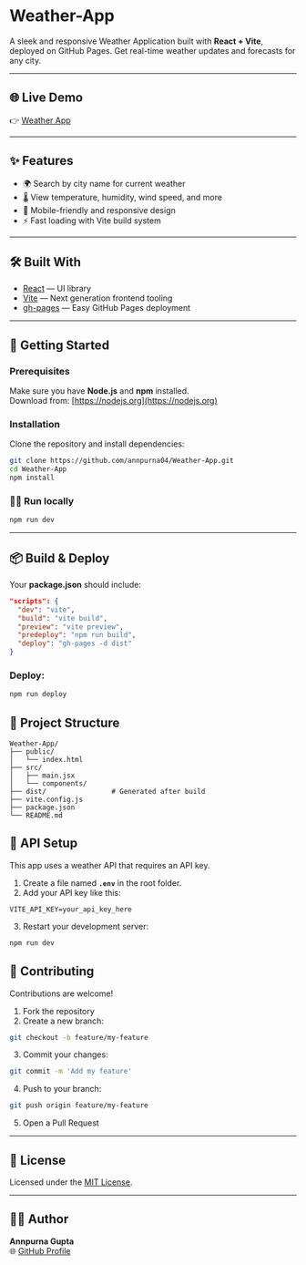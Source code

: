 # Weather-App

A sleek and responsive Weather Application built with **React + Vite**, deployed on GitHub Pages. Get real-time weather updates and forecasts for any city.

---

## 🌐 Live Demo

👉 [Weather App](https://annpurna04.github.io/Weather-App/)

---

## ✨ Features

- 🌍 Search by city name for current weather
- 🌡️ View temperature, humidity, wind speed, and more
- 📱 Mobile-friendly and responsive design
- ⚡ Fast loading with Vite build system

---

## 🛠️ Built With

- [React](https://reactjs.org/) — UI library  
- [Vite](https://vitejs.dev/) — Next generation frontend tooling  
- [gh-pages](https://www.npmjs.com/package/gh-pages) — Easy GitHub Pages deployment  

---

## 🚀 Getting Started

### Prerequisites

Make sure you have **Node.js** and **npm** installed.  
Download from: [https://nodejs.org](https://nodejs.org)

### Installation

Clone the repository and install dependencies:

```bash
git clone https://github.com/annpurna04/Weather-App.git
cd Weather-App
npm install
```

### 🧑‍💻 Run locally
```bash
npm run dev
```

---
## 📦 Build & Deploy

Your **package.json** should include:

```json
"scripts": {
  "dev": "vite",
  "build": "vite build",
  "preview": "vite preview",
  "predeploy": "npm run build",
  "deploy": "gh-pages -d dist"
}
 ```
### Deploy:

```bash
npm run deploy
```

## 📁 Project Structure

```
Weather-App/
├── public/
│   └── index.html
├── src/
│   ├── main.jsx
│   └── components/
├── dist/                # Generated after build
├── vite.config.js
├── package.json
└── README.md
```
## 🔑 API Setup

This app uses a weather API that requires an API key.

1. Create a file named **`.env`** in the root folder.  
2. Add your API key like this:

```env
VITE_API_KEY=your_api_key_here
```
3. Restart your development server:
```bash
npm run dev
``` 
## 🤝 Contributing

Contributions are welcome!

1. Fork the repository  
2. Create a new branch:  

```bash
git checkout -b feature/my-feature
```
3. Commit your changes:

``` bash
git commit -m 'Add my feature'
```
4. Push to your branch:

``` bash
git push origin feature/my-feature
```
5. Open a Pull Request

---

## 📜 License

Licensed under the [MIT License](LICENSE).

---
## 🙋‍♀️ Author

**Annpurna Gupta**  
🌐 [GitHub Profile](https://github.com/annpurna04)
